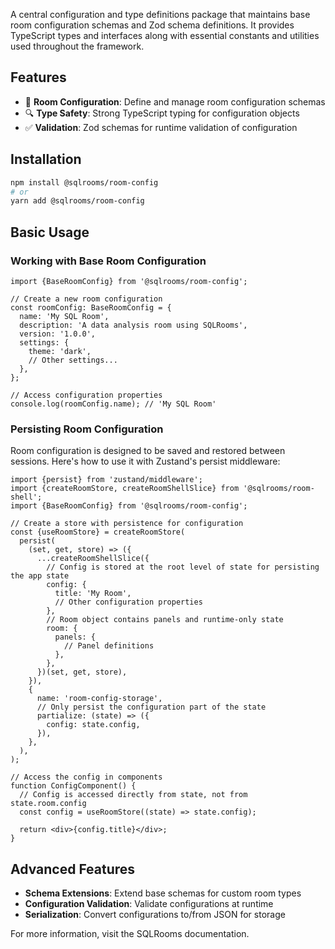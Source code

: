 A central configuration and type definitions package that maintains base room configuration schemas and Zod schema definitions. It provides TypeScript types and interfaces along with essential constants and utilities used throughout the framework.

## Features

- 📝 **Room Configuration**: Define and manage room configuration schemas
- 🔍 **Type Safety**: Strong TypeScript typing for configuration objects
- ✅ **Validation**: Zod schemas for runtime validation of configuration

## Installation

```bash
npm install @sqlrooms/room-config
# or
yarn add @sqlrooms/room-config
```

## Basic Usage

### Working with Base Room Configuration

```tsx
import {BaseRoomConfig} from '@sqlrooms/room-config';

// Create a new room configuration
const roomConfig: BaseRoomConfig = {
  name: 'My SQL Room',
  description: 'A data analysis room using SQLRooms',
  version: '1.0.0',
  settings: {
    theme: 'dark',
    // Other settings...
  },
};

// Access configuration properties
console.log(roomConfig.name); // 'My SQL Room'
```

### Persisting Room Configuration

Room configuration is designed to be saved and restored between sessions. Here's how to use it with Zustand's persist middleware:

```tsx
import {persist} from 'zustand/middleware';
import {createRoomStore, createRoomShellSlice} from '@sqlrooms/room-shell';
import {BaseRoomConfig} from '@sqlrooms/room-config';

// Create a store with persistence for configuration
const {useRoomStore} = createRoomStore(
  persist(
    (set, get, store) => ({
      ...createRoomShellSlice({
        // Config is stored at the root level of state for persisting the app state
        config: {
          title: 'My Room',
          // Other configuration properties
        },
        // Room object contains panels and runtime-only state
        room: {
          panels: {
            // Panel definitions
          },
        },
      })(set, get, store),
    }),
    {
      name: 'room-config-storage',
      // Only persist the configuration part of the state
      partialize: (state) => ({
        config: state.config,
      }),
    },
  ),
);

// Access the config in components
function ConfigComponent() {
  // Config is accessed directly from state, not from state.room.config
  const config = useRoomStore((state) => state.config);

  return <div>{config.title}</div>;
}
```

## Advanced Features

- **Schema Extensions**: Extend base schemas for custom room types
- **Configuration Validation**: Validate configurations at runtime
- **Serialization**: Convert configurations to/from JSON for storage

For more information, visit the SQLRooms documentation.

```

```
